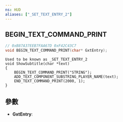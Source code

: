 ```yaml
---
ns: HUD
aliases: ["_SET_TEXT_ENTRY_2"]
---
```

## BEGIN_TEXT_COMMAND_PRINT

```c
// 0xB87A37EEB7FAA67D 0xF42C43C7
void BEGIN_TEXT_COMMAND_PRINT(char* GxtEntry);
```

```
Used to be known as _SET_TEXT_ENTRY_2  
void ShowSubtitle(char *text)  
{  
	BEGIN_TEXT_COMMAND_PRINT("STRING");  
	ADD_TEXT_COMPONENT_SUBSTRING_PLAYER_NAME(text);  
	END_TEXT_COMMAND_PRINT(2000, 1);  
}  
```

## 參數
* **GxtEntry**: 

